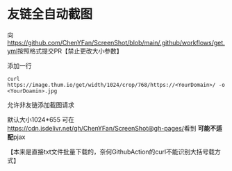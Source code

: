 # 友链全自动截图

向<https://github.com/ChenYFan/ScreenShot/blob/main/.github/workflows/get.yml>按照格式提交PR【禁止更改大小参数】

添加一行

```
curl https://image.thum.io/get/width/1024/crop/768/https://<YourDomain>/ -o <YourDoamin>.jpg
```

允许非友链添加截图请求

默认大小1024\*655
可在<https://cdn.jsdelivr.net/gh/ChenYFan/ScreenShot@gh-pages/>看到
**可能不适配**pjax

【本来是直接txt文件批量下载的，奈何GithubAction的curl不能识别大括号载方式】


